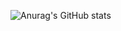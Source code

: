 ![Anurag's GitHub stats](https://github-readme-stats.vercel.app/api?username=dazcam&show_icons=true&theme=radical)
